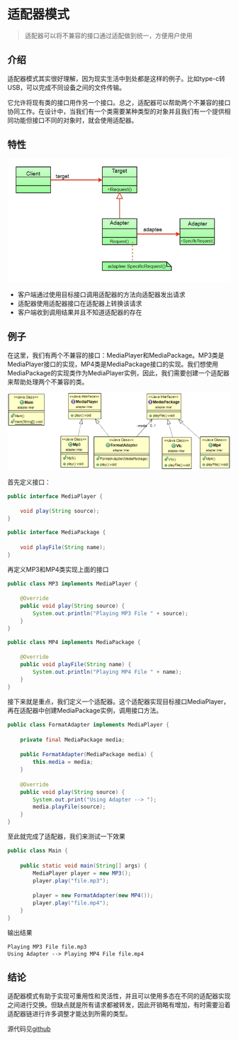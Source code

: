 # 适配器模式
> 适配器可以将不兼容的接口通过适配做到统一，方便用户使用

## 介绍
适配器模式其实很好理解，因为现实生活中到处都是这样的例子。比如type-c转USB，可以完成不同设备之间的文件传输。

它允许将现有类的接口用作另一个接口。总之，适配器可以帮助两个不兼容的接口协同工作。在设计中，当我们有一个类需要某种类型的对象并且我们有一个提供相同功能但接口不同的对象时，就会使用适配器。

## 特性

![](./img/classDiagram.jpg)

- 客户端通过使用目标接口调用适配器的方法向适配器发出请求
- 适配器使用适配器接口在适配器上转换该请求
- 客户端收到调用结果并且不知道适配器的存在

## 例子
在这里，我们有两个不兼容的接口：MediaPlayer和MediaPackage。MP3类是MediaPlayer接口的实现，MP4类是MediaPackage接口的实现。我们想使用MediaPackage的实现类作为MediaPlayer实例，因此，我们需要创建一个适配器来帮助处理两个不兼容的类。

![](./img/media.png)

首先定义接口：
```java
public interface MediaPlayer {

    void play(String source);
}
```
```java
public interface MediaPackage {

    void playFile(String name);
}
```
再定义MP3和MP4类实现上面的接口
```java
public class MP3 implements MediaPlayer {

    @Override
    public void play(String source) {
        System.out.println("Playing MP3 File " + source);
    }
}
```
```java
public class MP4 implements MediaPackage {

    @Override
    public void playFile(String name) {
        System.out.println("Playing MP4 File " + name);
    }
}
```
接下来就是重点，我们定义一个适配器。这个适配器实现目标接口MediaPlayer，再在适配器中创建MediaPackage实例，调用接口方法。
```java
public class FormatAdapter implements MediaPlayer {

    private final MediaPackage media;

    public FormatAdapter(MediaPackage media) {
        this.media = media;
    }

    @Override
    public void play(String source) {
        System.out.print("Using Adapter --> ");
        media.playFile(source);
    }
}
```
至此就完成了适配器，我们来测试一下效果
```java
public class Main {

    public static void main(String[] args) {
        MediaPlayer player = new MP3();
        player.play("file.mp3");

        player = new FormatAdapter(new MP4());
        player.play("file.mp4");
    }
}
```
输出结果
```
Playing MP3 File file.mp3
Using Adapter --> Playing MP4 File file.mp4
```

## 结论
适配器模式有助于实现可重用性和灵活性，并且可以使用多态在不同的适配器实现之间进行交换。但缺点就是所有请求都被转发，因此开销略有增加，有时需要沿着适配器链进行许多调整才能达到所需的类型。

源代码见[github](https://github.com/surzia/design-pattern)